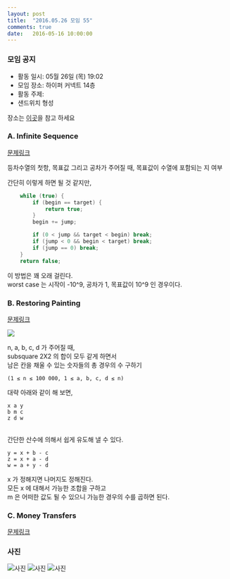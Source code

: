```yaml
---
layout: post
title:  "2016.05.26 모임 55"
comments: true
date:   2016-05-16 10:00:00
---
```


### 모임 공지

- 활동 일시: 05월 26일 (목) 19:02
- 모임 장소: 하이퍼 커넥트 14층
- 활동 주제: 
- 샌드위치 형성

장소는 [이곳](http://career.hpcnt.com/)을 참고 하세요

### A. Infinite Sequence

[문제링크](http://codeforces.com/contest/675/problem/A)

등차수열의 첫항, 목표값 그리고 공차가 주어질 때, 목표값이 수열에 포함되는 지 여부

간단히 이렇게 하면 될 것 같지만,

```cpp
    while (true) {
        if (begin == target) {
            return true;
        }
        begin += jump;

        if (0 < jump && target < begin) break;
        if (jump < 0 && begin < target) break;
        if (jump == 0) break;
    }
    return false;
```

이 방법은 꽤 오래 걸린다.<br>
worst case 는 시작이 -10^9, 공차가 1, 목표값이 10^9 인 경우이다.

### B. Restoring Painting

[문제링크](http://codeforces.com/contest/675/problem/B)

![](http://codeforces.com/predownloaded/46/58/46581d6f30e08c273666bf75dee6c4c9d79f0c8b.png)

n, a, b, c, d 가 주어질 때,<br>
subsquare 2X2 의 합이 모두 같게 하면서 <br>
남은 칸을 채울 수 있는 숫자들의 총 경우의 수 구하기

```(1 ≤ n ≤ 100 000, 1 ≤ a, b, c, d ≤ n)```
 
대략 아래와 같이 해 보면,
 
```
x a y
b m c
z d w
```

<br>
간단한 산수에 의해서 쉽게 유도해 낼 수 있다.

```
y = x + b - c
z = x + a - d
w = a + y - d
```

x 가 정해지면 나머지도 정해진다.<br>
모든 x 에 대해서 가능한 조합을 구하고<br>
m 은 어떠한 값도 될 수 있으니 가능한 경우의 수를 곱하면 된다.

### C. Money Transfers

[문제링크](http://codeforces.com/contest/675/problem/C)

### 사진

![사진](https://raw.githubusercontent.com/seirion/aaa/gh-pages/images/aaa/aaa_55_01.jpg)
![사진](https://raw.githubusercontent.com/seirion/aaa/gh-pages/images/aaa/aaa_55_02.jpg)
![사진](https://raw.githubusercontent.com/seirion/aaa/gh-pages/images/aaa/aaa_55_03.jpg)
